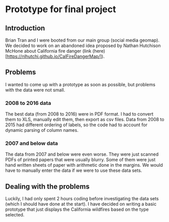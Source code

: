 # Prototype for final project

## Introduction
Brian Tran and I were booted from our main group (social media geomap). We decided to work on
an abandoned idea proposed by Nathan Hutchison McHone about California fire danger
(link (here)[https://nlhutchi.github.io/CalFireDangerMap/]).

## Problems
I wanted to come up with a prototype as soon as possible, but problems with the data were not
small. 

### 2008 to 2016 data
The best data (from 2008 to 2016) were in PDF format. I had to convert them to
XLS, manually edit them, then export as csv files. Data from 2008 to 2015 had different ordering
of labels, so the code had to account for dynamic parsing of column names.

### 2007 and below data
The data from 2007 and below were even worse. They were just scanned PDFs of printed papers that
were usually blurry. Some of them were just hand written sheets of paper with arithmetic done in
the margins. We would have to manually enter the data if we were to use these data sets.

## Dealing with the problems
Luckily, I had only spent 2 hours coding before investigating the data sets (which I should have
done at the start). I have decided on writing a basic prototype that just displays the California
wildfires based on the type selected. 